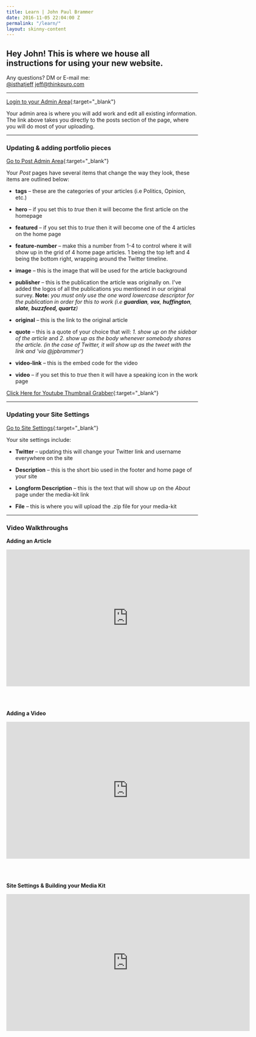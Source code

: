 ```yaml
---
title: Learn | John Paul Brammer
date: 2016-11-05 22:04:00 Z
permalink: "/learn/"
layout: skinny-content
---
```


## Hey John! This is where we house all instructions for using your new website.

Any questions? DM or E-mail me: <br>
[@isthatjeff](http://www.twitter.com/isthatjeff)
[jeff@thinkpuro.com](mailto:jeff@thinkpuro.com)

---

[Login to your Admin Area](https://manage.siteleaf.com/sites/581e54fce2771c33c3a5a45e/collections/posts){:target="_blank"}

Your admin area is where you will add work and edit all existing information. The link above takes you directly to the posts section of the page, where you will do most of your uploading.

---

### Updating & adding portfolio pieces

[Go to Post Admin Area](https://manage.siteleaf.com/sites/581e54fce2771c33c3a5a45e/collections/posts){:target="_blank"}

Your *Post* pages have several items that change the way they look, these items are outlined below:

* **tags** – these are the categories of your articles (i.e Politics, Opinion, etc.)

* **hero** – if you set this to *true* then it will become the first article on the homepage

* **featured** – if you set this to *true* then it will become one of the 4 articles on the home page

* **feature-number** – make this a number from 1-4 to control where it will show up in the grid of 4 home page articles. 1 being the top left and 4 being the bottom right, wrapping around the Twitter timeline.

* **image** – this is the image that will be used for the article background

* **publisher** – this is the publication the article was originally on. I've added the logos of all the publications you mentioned in our original survey. **Note:** *you must only use the one word lowercase descriptor for the publication in order for this to work (i.e **guardian**, **vox**, **huffington**, **slate**, **buzzfeed, quartz**)*

* **original** – this is the link to the original article

* **quote** – this is a quote of your choice that will: *1. show up on the sidebar of the article* and *2. show up as the body whenever somebody shares the article. (in the case of Twitter, it will show up as the tweet with the link and 'via @jpbrammer')*

* **video-link** – this is the embed code for the video

* **video** – if you set this to *true* then it will have a speaking icon in the work page

[Click Here for Youtube Thumbnail Grabber](https://boingboing.net/features/getthumbs.html){:target="_blank"}

---

### Updating your Site Settings

[Go to Site Settings](https://manage.siteleaf.com/sites/581e54fce2771c33c3a5a45e/edit?section=general){:target="_blank"}

Your site settings include:

* **Twitter** – updating this will change your Twitter link and username everywhere on the site

* **Description** – this is the short bio used in the footer and home page of your site

* **Longform Description** – this is the text that will show up on the *About* page under the media-kit link

* **File** – this is where you will upload the .zip file for your media-kit

---

### Video Walkthroughs

**Adding an Article**

<iframe width="640" height="360" src="https://www.youtube.com/embed/ok_chdAp0WA?rel=0" frameborder="0" allowfullscreen></iframe>

<br><br>

**Adding a Video**

<iframe width="640" height="360" src="https://www.youtube.com/embed/MSiAUeIpZuI?rel=0" frameborder="0" allowfullscreen></iframe>

<br><br>

**Site Settings & Building your Media Kit**

<iframe width="640" height="360" src="https://www.youtube.com/embed/U9O2Tdr_Tkc?rel=0" frameborder="0" allowfullscreen></iframe>